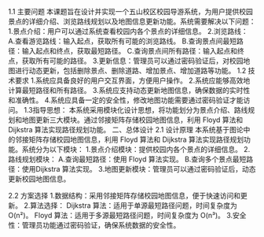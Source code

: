 1.1 主要问题
本课题旨在设计并实现一个五山校区校园导游系统，为用户提供校园景点的详细介绍、浏览路线规划以及地图信息更新功能。系统需要解决以下问题：
1.景点介绍：用户可以通过系统查看校园内各个景点的详细信息。
2.浏览路线：
A.查看游览路线：输入起点，获取所有可能的浏览路线。
B.查询景点间最短路径：输入起点和终点，获取最短路径。
C.查询景点间所有路径：输入起点和终点，获取所有可能的路径。
3.更新信息：管理员可以通过密码验证后，对校园地图进行动态更新，包括删除景点、删除道路、增加景点、增加道路等功能。
1.2 技术要求
1.系统应具备良好的用户交互界面，方便用户操作。
2.系统应能够高效地计算最短路径和所有路径。
3.系统应支持动态更新地图信息，确保数据的实时性和准确性。
4.系统应具备一定的安全性，修改地图功能需要通过密码验证才能访问。
1.3指导思想：
本系统采用模块化设计思想，将功能划分为景点介绍、路线规划和地图更新三大模块。通过邻接矩阵存储校园地图信息，利用 Floyd 算法和 Dijkstra 算法实现路径规划功能。
二、总体设计
2.1 设计原理
本系统基于图论中的邻接矩阵存储校园地图信息，利用 Floyd 算法和 Dijkstra 算法实现路径规划功能。系统分为以下模块：
1.景点介绍模块：提供校园内各个景点的详细信息。
2.路线规划模块：
A.查询最短路径：使用 Floyd 算法实现。
B.查询多个景点最短路径：使用Dijkstra 算法实现。
3.地图更新模块：管理员可以通过密码验证后，动态更新校园地图信息。

2.2 方案选择
1.数据结构：采用邻接矩阵存储校园地图信息，便于快速访问和更新。
2.算法选择：
Dijkstra 算法：适用于单源最短路径问题，时间复杂度为 O(n²)。
Floyd 算法：适用于多源最短路径问题，时间复杂度为 O(n³)。
3.安全性：管理员功能通过密码验证，确保系统数据的安全性。
